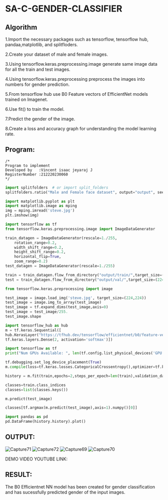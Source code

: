 # SA-C-GENDER-CLASSIFIER
## Algorithm

1.Import the necessary packages such as tensorflow, tensorflow hub, pandaa,matplotlib, and splitfloders.

2.Create your dataset of male and female images.

3.Using tensorflow.keras.preprocessing.image generate same image data for all the train and test images.

4.Using tensorflow.keras.preprocessing preprocess the images into numbers for gender prediction.

5.From tensorflow hub use B0 Feature vectors of EfficientNet models trained on Imagenet.

6.Use fit() to train the model.

7.Predict the gender of the image.

8.Create a loss and accuracy graph for understanding the model learning rate.

## Program:
```
/*
Program to implement 
Developed by   :Vincent isaac jeyaraj J
RegisterNumber :212220230060  
*/
```
```python
import splitfolders  # or import split_folders
splitfolders.ratio("Male and Female face dataset", output="output", seed=1337, ratio=(.9, .1), group_prefix=None) # default values

import matplotlib.pyplot as plt
import matplotlib.image as mping
img = mping.imread('steve.jpg')
plt.imshow(img)

import tensorflow as tf
from tensorflow.keras.preprocessing.image import ImageDataGenerator

train_datagen = ImageDataGenerator(rescale=1./255,
    rotation_range=0.2,
    width_shift_range=0.2,
    height_shift_range=0.2,
    horizontal_flip=True,
    zoom_range=0.2)
test_datagen = ImageDataGenerator(rescale=1./255)

train = train_datagen.flow_from_directory("output/train/",target_size=(224,224),seed=42,batch_size=32,class_mode="categorical")
test = train_datagen.flow_from_directory("output/val/",target_size=(224,224),seed=42,batch_size=32,class_mode="categorical")

from tensorflow.keras.preprocessing import image

test_image = image.load_img('steve.jpg', target_size=(224,224))
test_image = image.img_to_array(test_image)
test_image = tf.expand_dims(test_image,axis=0)
test_image = test_image/255.
test_image.shape

import tensorflow_hub as hub
m = tf.keras.Sequential([
hub.KerasLayer("https://tfhub.dev/tensorflow/efficientnet/b0/feature-vector/1"),
tf.keras.layers.Dense(2, activation='softmax')])

import tensorflow as tf
print("Num GPUs Available: ", len(tf.config.list_physical_devices('GPU')))

tf.debugging.set_log_device_placement(True)
m.compile(loss=tf.keras.losses.CategoricalCrossentropy(),optimizer=tf.keras.optimizers.Adam(),metrics=["accuracy"])

history = m.fit(train,epochs=2,steps_per_epoch=len(train),validation_data=test,validation_steps=len(test))

classes=train.class_indices
classes=list(classes.keys())

m.predict(test_image)

classes[tf.argmax(m.predict(test_image),axis=1).numpy()[0]]

import pandas as pd
pd.DataFrame(history.history).plot()

```


## OUTPUT:
![Capture71](https://user-images.githubusercontent.com/75234588/173243903-8d4babef-48ec-4638-addd-4bb2f039c10c.PNG)
![Capture72](https://user-images.githubusercontent.com/75234588/173243908-67eff571-e331-4ee8-a19b-ed1a35c95666.PNG)
![Capture69](https://user-images.githubusercontent.com/75234588/173243911-a9ea482e-7ed7-45dd-a818-f0003974d67f.PNG)
![Capture70](https://user-images.githubusercontent.com/75234588/173243915-97b3e7a9-137c-45f8-85c3-9facc6abd6a0.PNG)


DEMO VIDEO YOUTUBE LINK:


## RESULT: 
The B0 Efficientnet NN model has been created for gender classification and has sucessfully predicted gender of the input images.
